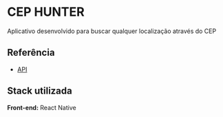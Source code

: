 
# CEP HUNTER

Aplicativo desenvolvido para buscar qualquer localização através do CEP

## Referência

 - [API](https://viacep.com.br/ws/79560000/json)
## Stack utilizada

**Front-end:** React Native

